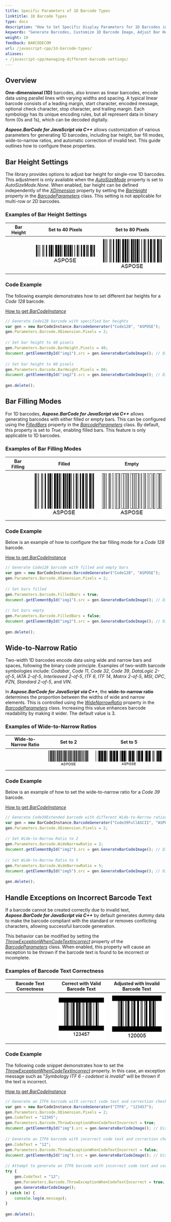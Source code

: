 ```yaml
---
title: Specific Parameters of 1D Barcode Types
linktitle: 1D Barcode Types
type: docs
description: "How to Set Specific Display Parameters for 1D Barcodes in Aspose.BarCode for JavaScript via C++"
keywords: "Generate Barcodes, Customize 1D Barcode Image, Adjust Bar Height in Aspose.BarCode for JavaScript via C++, Work with Barcode Image in Aspose.BarCode for JavaScript via C++, Generate Barcodes in Aspose.BarCode, Customized Linear Barcodes, Change Bar Height, Set Empty Bar Filling for 1D Barcodes, Barcode Wide-to-Narrow Ratio, Set Wide-to-Narrow Ratio in Aspose.BarCode"
weight: 10
feedback: BARCODECOM
url: /javascript-cpp/1d-barcode-types/
aliases: 
- /javascript-cpp/managing-different-barcode-settings/
---
```


## Overview

**One-dimensional (1D)** barcodes, also known as linear barcodes, encode data using parallel lines with varying widths and spacing. A typical linear barcode consists of a leading margin, start character, encoded message, optional check character, stop character, and trailing margin. Each symbology has its unique encoding rules, but all represent data in binary form (0s and 1s), which can be decoded digitally.

***Aspose.BarCode for JavaScript via C++*** allows customization of various parameters for generating 1D barcodes, including bar height, bar fill modes, wide-to-narrow ratios, and automatic correction of invalid text. This guide outlines how to configure these properties.

## Bar Height Settings

The library provides options to adjust bar height for single-row 1D barcodes. This adjustment is only available when the [*AutoSizeMode*](https://reference.aspose.com/barcode/javascript-cpp/aspose.barcode.generation/basegenerationparameters/properties/autosizemode) property is set to *AutoSizeMode.None*. When enabled, bar height can be defined independently of the [*XDimension*](https://reference.aspose.com/barcode/javascript-cpp/aspose.barcode.generation/barcodeparameters/properties/xdimension) property by setting the [*BarHeight*](https://reference.aspose.com/barcode/javascript-cpp/aspose.barcode.generation/barcodeparameters/properties/barheight) property in the [*BarcodeParameters*](https://reference.aspose.com/barcode/javascript-cpp/aspose.barcode.generation/barcodeparameters) class. This setting is not applicable for multi-row or 2D barcodes.

### Examples of Bar Height Settings

| **Bar Height**       | **Set to 40 Pixels**          | **Set to 80 Pixels**          |
|-----------------------|-------------------------------|--------------------------------|
|                       | ![40 Pixels](barheight40code128.png) | ![80 Pixels](barheight80code128.png) |

### Code Example

The following example demonstrates how to set different bar heights for a *Code 128* barcode.

     
[How to get *BarCodeInstance*](/barcode/javascript-cpp/get-barcode-module-instance/)
```javascript
// Generate Code128 barcode with specified bar heights
var gen = new BarCodeInstance.BarcodeGenerator("Code128", "ASPOSE");
gen.Parameters.Barcode.XDimension.Pixels = 2;

// Set bar height to 40 pixels
gen.Parameters.Barcode.BarHeight.Pixels = 40;
document.getElementById("img1").src = gen.GenerateBarCodeImage(); // Display barcode image

// Set bar height to 80 pixels
gen.Parameters.Barcode.BarHeight.Pixels = 80;
document.getElementById("img2").src = gen.GenerateBarCodeImage(); // Display barcode image

gen.delete();

```
  
## Bar Filling Modes

For 1D barcodes, ***Aspose.BarCode for JavaScript via C++*** allows generating barcodes with either filled or empty bars. This can be configured using the [*FilledBars*](https://reference.aspose.com/barcode/javascript-cpp/aspose.barcode.generation/barcodeparameters/properties/filledbars) property in the [*BarcodeParameters*](https://reference.aspose.com/barcode/javascript-cpp/aspose.barcode.generation/barcodeparameters) class. By default, this property is set to *True*, enabling filled bars. This feature is only applicable to 1D barcodes.

### Examples of Bar Filling Modes

| **Bar Filling**       | **Filled**                   | **Empty**                     |
|------------------------|------------------------------|--------------------------------|
|                        | ![Filled Bars](barsfilledcode128.png) | ![Empty Bars](barsemptycode128.png) |

### Code Example

Below is an example of how to configure the bar filling mode for a *Code 128* barcode.


[How to get *BarCodeInstance*](/barcode/javascript-cpp/get-barcode-module-instance/)
```javascript
// Generate Code128 barcode with filled and empty bars
var gen = new BarCodeInstance.BarcodeGenerator("Code128", "ASPOSE");
gen.Parameters.Barcode.XDimension.Pixels = 2;

// Set bars filled
gen.Parameters.Barcode.FilledBars = true;
document.getElementById("img1").src = gen.GenerateBarCodeImage(); // Display filled bars barcode image

// Set bars empty
gen.Parameters.Barcode.FilledBars = false;
document.getElementById("img2").src = gen.GenerateBarCodeImage(); // Display empty bars barcode image

gen.delete();

```

## Wide-to-Narrow Ratio

Two-width 1D barcodes encode data using wide and narrow bars and spaces, following the binary code principle. Examples of two-width barcode symbologies include: *Codabar*, *Code 11*, *Code 32*, *Code 39*, *DataLogic 2-of-5*, *IATA 2-of-5*, *Interleaved 2-of-5*, *ITF 6*, *ITF 14*, *Matrix 2-of-5*, *MSI*, *OPC*, *PZN*, *Standard 2-of-5*, and *VIN*.

In ***Aspose.BarCode for JavaScript via C++***, the **wide-to-narrow ratio** determines the proportion between the widths of wide and narrow elements. This is controlled using the [*WideNarrowRatio*](https://reference.aspose.com/barcode/javascript-cpp/aspose.barcode.generation/barcodeparameters/properties/widenarrowratio) property in the [*BarcodeParameters*](https://reference.aspose.com/barcode/javascript-cpp/aspose.barcode.generation/barcodeparameters) class. Increasing this value enhances barcode readability by making it wider. The default value is 3.

### Examples of Wide-to-Narrow Ratios

| **Wide-to-Narrow Ratio** | **Set to 2**                     | **Set to 5**                     |
|---------------------------|----------------------------------|----------------------------------|
|                           | ![Ratio 2](widenarrow2code39.png) | ![Ratio 5](widenarrow5code39.png) |

### Code Example

Below is an example of how to set the wide-to-narrow ratio for a *Code 39* barcode.


[How to get *BarCodeInstance*](/barcode/javascript-cpp/get-barcode-module-instance/)
```javascript
// Generate Code39Extended barcode with different Wide-to-Narrow ratios
var gen = new BarCodeInstance.BarcodeGenerator("Code39FullASCII", "ASPOSE");
gen.Parameters.Barcode.XDimension.Pixels = 2;

// Set Wide-to-Narrow Ratio to 2
gen.Parameters.Barcode.WideNarrowRatio = 2;
document.getElementById("img2").src = gen.GenerateBarCodeImage(); // Display barcode with Wide-to-Narrow Ratio 2

// Set Wide-to-Narrow Ratio to 5
gen.Parameters.Barcode.WideNarrowRatio = 5;
document.getElementById("img5").src = gen.GenerateBarCodeImage(); // Display barcode with Wide-to-Narrow Ratio 5

gen.delete();

```
## Handle Exceptions on Incorrect Barcode Text

If a barcode cannot be created correctly due to invalid text, ***Aspose.BarCode for JavaScript via C++*** by default generates dummy data to make the barcode compliant with the standard or removes conflicting characters, allowing successful barcode generation.

This behavior can be modified by setting the [*ThrowExceptionWhenCodeTextIncorrect*](https://reference.aspose.com/barcode/javascript-cpp/aspose.barcode.generation/barcodeparameters/properties/throwexceptionwhencodetextincorrect) property of the [*BarcodeParameters*](https://reference.aspose.com/barcode/javascript-cpp/aspose.barcode.generation/barcodeparameters) class. When enabled, this property will cause an exception to be thrown if the barcode text is found to be incorrect or incomplete.

### Examples of Barcode Text Correctness

| **Barcode Text Correctness** | **Correct with Valid Barcode Text** | **Adjusted with Invalid Barcode Text** |
|------------------------------|--------------------------------------|----------------------------------------|
|                              | ![Correct Text](itf6correct.png)      | ![Adjusted Text](itf6filled.png)       |

### Code Example

The following code snippet demonstrates how to set the [*ThrowExceptionWhenCodeTextIncorrect*](https://reference.aspose.com/barcode/javascript-cpp/aspose.barcode.generation/barcodeparameters/properties/throwexceptionwhencodetextincorrect) property. In this case, an exception message such as "*Symbology ITF 6 - codetext is invalid*" will be thrown if the text is incorrect.

[How to get *BarCodeInstance*](/barcode/javascript-cpp/get-barcode-module-instance/)
```javascript
// Generate an ITF6 barcode with correct code text and correction check enabled
var gen = new BarCodeInstance.BarcodeGenerator("ITF6", "123457");
gen.Parameters.Barcode.XDimension.Pixels = 2;
gen.CodeText = "12345";
gen.Parameters.Barcode.ThrowExceptionWhenCodeTextIncorrect = true;
document.getElementById("img").src = gen.GenerateBarCodeImage(); // Display barcode image

// Generate an ITF6 barcode with incorrect code text and correction check disabled
gen.CodeText = "12";
gen.Parameters.Barcode.ThrowExceptionWhenCodeTextIncorrect = false;
document.getElementById("img").src = gen.GenerateBarCodeImage(); // Display barcode image

// Attempt to generate an ITF6 barcode with incorrect code text and correction check enabled
try {
    gen.CodeText = "12";
    gen.Parameters.Barcode.ThrowExceptionWhenCodeTextIncorrect = true;
    gen.GenerateBarCodeImage();
} catch (e) {
    console.log(e.message);
}

gen.delete();

```